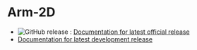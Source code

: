 # Arm-2D

* ![GitHub release](https://img.shields.io/github/v/release/ARM-software/Arm-2D) : [Documentation for latest official release](https://arm-software.github.io/Arm-2D/latest) 
* [Documentation for latest development release](https://arm-software.github.io/Arm-2D/developing)
